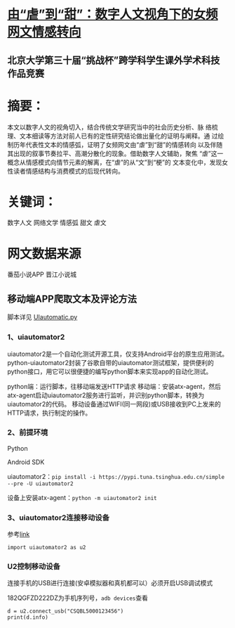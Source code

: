 # [由“虐”到“甜”：数字人文视角下的女频网文情感转向](https://github.com/007DXR/Emotional-analysis-of-online-novels/blob/main/由“虐”到“甜”：数字人文视角下的女频网文情感转向.pdf)
## 北京大学第三十届“挑战杯”跨学科学生课外学术科技作品竞赛

# 摘要：
本文以数字人文的视角切入，结合传统文学研究当中的社会历史分析、脉
络梳理、文本细读等方法对前人已有的定性研究结论做出量化的证明与阐释。通
过绘制历年代表性文本的情感弧，证明了女频网文由“虐”到“甜”的情感转向
以及伴随其出现的叙事节奏拉平、高潮分散化的现象。借助数字人文辅助，聚焦
“虐”这一概念从情感模式向情节元素的解离，在“虐”的从“文”到“梗”的
文本变化中，发现女性读者情感结构与消费模式的后现代转向。

# 关键词：
数字人文 网络文学 情感弧 甜文 虐文

# 网文数据来源
番茄小说APP
晋江小说城

## 移动端APP爬取文本及评论方法
脚本详见 [UIautomatic.py](https://github.com/007DXR/Emotional-analysis-of-online-novels/blob/main/UIautomatic.py)

### 1、uiautomator2
uiautomator2是一个自动化测试开源工具，仅支持Android平台的原生应用测试。python-uiautomator2封装了谷歌自带的uiautomator测试框架，提供便利的python接口，用它可以很便捷的编写python脚本来实现app的自动化测试。

python端：运行脚本，往移动端发送HTTP请求
移动端：安装atx-agent，然后atx-agent启动uiautomator2服务进行监听，并识别python脚本，转换为uiautomator2的代码。
移动设备通过WIFI(同一网段)或USB接收到PC上发来的HTTP请求，执行制定的操作。

### 2、前提环境
Python

Android SDK

uiautomator2：`pip install -i https://pypi.tuna.tsinghua.edu.cn/simple --pre -U uiautomator2`

设备上安装atx-agent：`python -m uiautomator2 init`

### 3、uiautomator2连接移动设备
参考[link](https://www.cnblogs.com/qingchengzi/articles/14642737.html)

`import uiautomator2 as u2`

### U2控制移动设备

 连接手机的USB进行连接(安卓模拟器和真机都可以）必须开启USB调试模式
 
 182QGFZD222DZ为手机序列号，`adb devices`查看
```
d = u2.connect_usb("CSQBL5000123456")
print(d.info)
```



